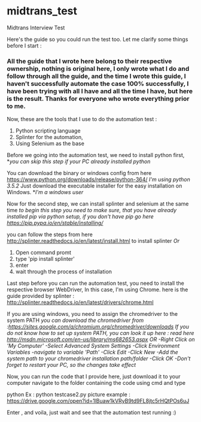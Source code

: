 # midtrans_test
Midtrans Interview Test


Here's the guide so you could run the test too.
Let me clarify some things before I start :
### All the guide that I wrote here belong to their respective ownership, nothing is original here, I only wrote what I do and follow through all the guide, and the time I wrote this guide, I haven't successfully automate the case 100% successfully, I have been trying with all I have and all the time I have, but here is the result. Thanks for everyone who wrote everything prior to me. ###

Now, these are the tools that I use to do the automation test :
1. Python scripting language
2. Splinter for the automation,
3. Using Selenium as the base

Before we going into the automation test, we need to install python first, **you can skip this step if your PC already installed python*

You can download the binary or windows config from here https://www.python.org/downloads/release/python-364/
*I'm using python 3.5.2*
Just download the executable installer for the easy installation on Windows. **I'm a windows user*

Now for the second step, we can install splinter and selenium at the same time
*to begin this step you need to make sure, that you have already installed pip via python setup, if you don't have pip go here https://pip.pypa.io/en/stable/installing/*

you can follow the steps from here http://splinter.readthedocs.io/en/latest/install.html to install splinter
*Or*
1. Open command promt
2. type 'pip install splinter'
3. enter
4. wait through the process of installation

Last step before you can run the automation test, you need to install the respective browser WebDriver,
In this case, I'm using Chrome.
here is the guide provided by splinter : http://splinter.readthedocs.io/en/latest/drivers/chrome.html

If you are using windows, you need to assign the chromedriver to the system PATH
*you can download the chromedriver from :https://sites.google.com/a/chromium.org/chromedriver/downloads*
*If you do not know how to set up system PATH, you can look it up here :
read here http://msdn.microsoft.com/en-us/library/ms682653.aspx
OR
-Right Click on 'My Computer' 
-Select Advanced System Settings
-Click Environment Variables
-navigate to variable 'Path'
-Click Edit
-Click New
-Add the system path to your chromedriver installation path/folder
-Click OK
-Don't forget to restart your PC, so the changes take effect*

Now, you can run the code that I provide here, just download it to your computer
navigate to the folder containing the code using cmd
and type

python <program name>
  Ex : python testcase2.py
  picture example :
  https://drive.google.com/open?id=1lBuaw1kVRyB9td9FL8jtc5rHQtPOs6uJ
  
  Enter , and voila, just wait and see that the automation test running :)
